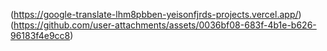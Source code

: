 (https://google-translate-lhm8pbben-yeisonfjrds-projects.vercel.app/)(https://github.com/user-attachments/assets/0036bf08-683f-4b1e-b626-96183f4e9cc8)
